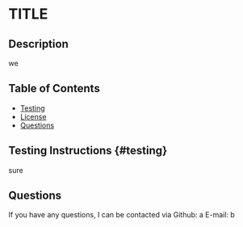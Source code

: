 # TITLE

## Description

we

## Table of Contents

- [Testing](#testing)
- [License](#license)
- [Questions](#questions)


## Testing Instructions {#testing}

sure

## Questions

If you have any questions, I can be contacted via 
Github: a
E-mail: b
